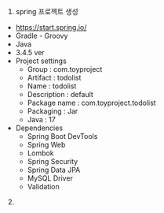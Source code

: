1. spring 프로젝트 생성
  - https://start.spring.io/
  - Gradle - Groovy
  - Java
  - 3.4.5 ver
  - Project settings
    - Group : com.toyproject
    - Artifact : todolist
    - Name : todolist
    - Description : default
    - Package name : com.toyproject.todolist
    - Packaging : Jar
    - Java : 17
  - Dependencies
    - Spring Boot DevTools
    - Spring Web
    - Lombok
    - Spring Security
    - Spring Data JPA
    - MySQL Driver
    - Validation
2. 
